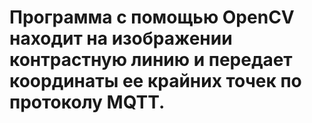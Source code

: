 # Программа с помощью OpenCV находит на изображении контрастную линию и передает координаты ее крайних точек по протоколу MQTT.

